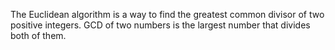 The Euclidean algorithm is a way to find the greatest common divisor of two positive integers. GCD of two numbers is the largest number that divides both of them.